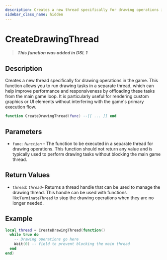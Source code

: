 ```yaml
---
description: Creates a new thread specifically for drawing operations in the game.
sidebar_class_name: hidden
---
```


# CreateDrawingThread

> **_This function was added in DSL 1_**

## Description

Creates a new thread specifically for drawing operations in the game. This function allows you to run drawing tasks in a separate thread, which can help improve performance and responsiveness by offloading these tasks from the main game loop. It is particularly useful for rendering custom graphics or UI elements without interfering with the game's primary execution flow.

```lua
function CreateDrawingThread(func) --[[ ... ]] end
```

## Parameters

- `func`: _`function`_ - The function to be executed in a separate thread for drawing operations. This function should not return any value and is typically used to perform drawing tasks without blocking the main game thread.

## Return Values

- `thread`: _`thread`_- Returns a thread handle that can be used to manage the drawing thread. This handle can be used with functions like`TerminateThread` to stop the drawing operations when they are no longer needed.

## Example

```lua
local thread = CreateDrawingThread(function()
  while true do
    -- Drawing operations go here
    Wait(0) -- Yield to prevent blocking the main thread
  end
end)
```
